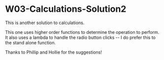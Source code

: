 # W03-Calculations-Solution2

This is another solution to calculations.

This one uses higher order functions to determine the operation to perform. It also uses a lambda to handle the radio button clicks -- I do prefer this to the stand alone function.

Thanks to Phillip and Hollie for the suggestions!
